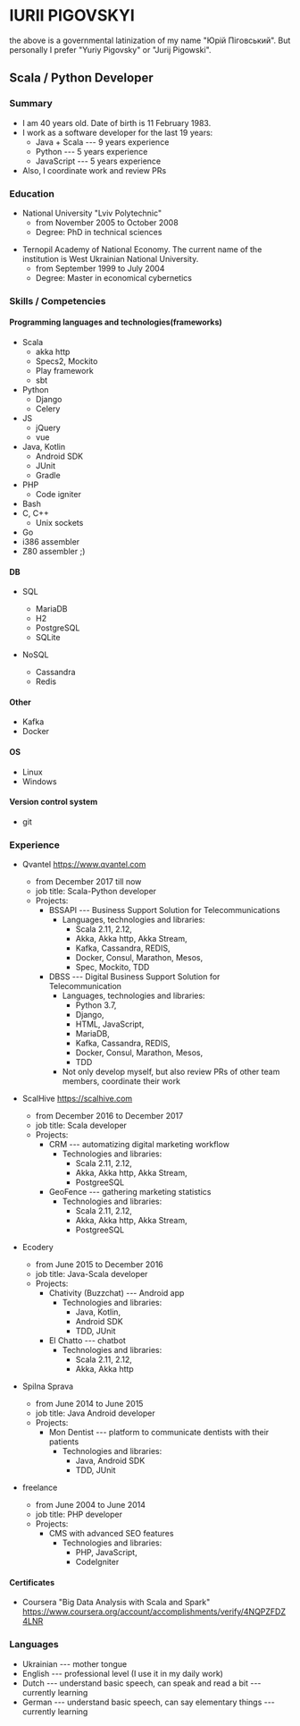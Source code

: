 # IURII PIGOVSKYI

the above is a governmental latinization of my name "Юрій Піговський". 
But personally I prefer "Yuriy Pigovsky" or "Jurij Pigowski".

## Scala / Python Developer

### Summary

* I am 40 years old. Date of birth is 11 February 1983. 
* I work as a software developer for the last 19 years:
  * Java + Scala --- 9 years experience
  * Python --- 5 years experience
  * JavaScript --- 5 years experience
* Also, I coordinate work and review PRs

### Education

* National University "Lviv Polytechnic"
  - from November 2005 to October 2008
  - Degree: PhD in technical sciences
- Ternopil Academy of National Economy. 
The current name of the institution is West Ukrainian National University.
  - from September 1999 to July 2004
  - Degree: Master in economical cybernetics

  
### Skills / Competencies

#### Programming languages and technologies(frameworks)

* Scala 
  - akka http
  - Specs2, Mockito
  - Play framework
  - sbt
* Python
    - Django
    - Celery
* JS
    - jQuery
    - vue
* Java, Kotlin
    - Android SDK
    - JUnit
    - Gradle
* PHP
    - Code igniter
* Bash
* C, C++
  * Unix sockets
* Go
* i386 assembler
* Z80 assembler ;)

#### DB

* SQL
  - MariaDB 
  - H2
  - PostgreSQL 
  - SQLite

* NoSQL
  - Cassandra
  - Redis

#### Other

* Kafka
* Docker

#### OS

* Linux
* Windows

#### Version control system

* git

### Experience

* Qvantel https://www.qvantel.com
  - from December 2017 till now
  - job title: Scala-Python developer
  - Projects:
    - BSSAPI --- Business Support Solution for Telecommunications
      - Languages, technologies and libraries: 
        - Scala 2.11, 2.12, 
        - Akka, Akka http, Akka Stream, 
        - Kafka, Cassandra, REDIS, 
        - Docker, Consul, Marathon, Mesos,
        - Spec, Mockito, TDD
    - DBSS --- Digital Business Support Solution for Telecommunication
      - Languages, technologies and libraries: 
        - Python 3.7,
        - Django,
        - HTML, JavaScript,
        - MariaDB, 
        - Kafka, Cassandra, REDIS,
        - Docker, Consul, Marathon, Mesos,
        - TDD
      - Not only develop myself, but also review PRs of 
        other team members, coordinate their work

* ScalHive https://scalhive.com
  - from December 2016 to December 2017
  - job title: Scala developer
  - Projects:
    - CRM --- automatizing digital marketing workflow
      - Technologies and libraries: 
        - Scala 2.11, 2.12,
        - Akka, Akka http, Akka Stream, 
        - PostgreeSQL
    - GeoFence --- gathering marketing statistics
      - Technologies and libraries: 
        - Scala 2.11, 2.12, 
        - Akka, Akka http, Akka Stream, 
        - PostgreeSQL

* Ecodery
  - from June 2015 to December 2016
  - job title: Java-Scala developer
  - Projects:
    - Chativity (Buzzchat) --- Android app
      - Technologies and libraries: 
        - Java, Kotlin, 
        - Android SDK 
        - TDD, JUnit
    - El Chatto --- chatbot
      - Technologies and libraries: 
        - Scala 2.11, 2.12, 
        - Akka, Akka http

* Spilna Sprava
  - from June 2014 to June 2015
  - job title: Java Android developer
  - Projects:
    - Mon Dentist --- platform to communicate dentists with their patients
      - Technologies and libraries: 
        - Java, Android SDK
        - TDD, JUnit

* freelance
  - from June 2004 to June 2014
  - job title: PHP developer
  - Projects:
    - CMS with advanced SEO features
      - Technologies and libraries: 
        - PHP, JavaScript, 
        - CodeIgniter


#### Certificates

* Coursera "Big Data Analysis with Scala and Spark" 
https://www.coursera.org/account/accomplishments/verify/4NQPZFDZ4LNR

  
### Languages

* Ukrainian --- mother tongue
* English --- professional level (I use it in my daily work)
* Dutch --- understand basic speech, can speak and read a bit --- currently learning
* German --- understand basic speech, can say elementary things --- currently learning
